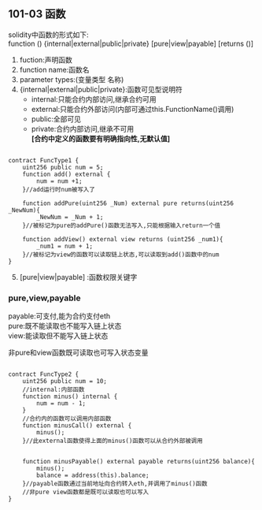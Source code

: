 ## 101-03 函数
solidity中函数的形式如下:   
function <function name>(<parameter types>) {internal|external|public|private} [pure|view|payable] [returns (<return types>)]

1. fuction:声明函数  
2. function name:函数名  
3. parameter types:(变量类型 名称)  
4. {internal|external|public|private}:函数可见型说明符  
    - internal:只能合约内部访问,继承合约可用  
    -  external:只能合约外部访问(内部可通过this.FunctionName()调用)    
    -  public:全部可见  
    -  private:合约内部访问,继承不可用   
**[合约中定义的函数要有明确指向性,无默认值]**    

```solidity

contract FuncType1 {
    uint256 public num = 5;
    function add() external {
        num = num +1;
    }//add运行时num被写入了

    function addPure(uint256 _Num) external pure returns(uint256 _NewNum){
        _NewNum = _Num + 1;
    }//被标记为pure的addPure()函数无法写入,只能根据输入return一个值

    function addView() external view returns (uint256 _num1){
        _num1 = num + 1;
    }//被标记为view的函数可以读取链上状态,可以读取到add()函数中的num
}

```

5. [pure|view|payable] :函数权限关键字 

### pure,view,payable
payable:可支付,能为合约支付eth  
pure:既不能读取也不能写入链上状态   
view:能读取但不能写入链上状态

非pure和view函数既可读取也可写入状态变量


```solidity

contract FuncType2 {
    uint256 public num = 10;
    //internal:内部函数
    function minus() internal {
        num = num - 1;
    }
    //合约内的函数可以调用内部函数
    function minusCall() external {
        minus();
    }//此external函数使得上面的minus()函数可以从合约外部被调用


    function minusPayable() external payable returns(uint256 balance){
        minus();
        balance = address(this).balance;
    }//payable函数通过当前地址向合约转入eth,并调用了minus()函数
    //非pure view函数都是既可以读取也可以写入
}

```
